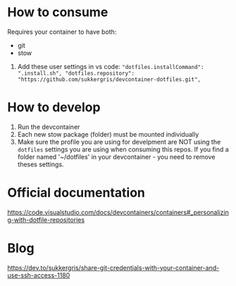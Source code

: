 # How to consume
Requires your container to have both:
* git
* stow

1. Add these user settings in vs code:
`
    "dotfiles.installCommand": ".install.sh",
    "dotfiles.repository": "https://github.com/sukkergris/devcontainer-dotfiles.git",
`
# How to develop
1. Run the devcontainer
2. Each new stow package (folder) must be mounted individually
3. Make sure the profile you are using for develpment are NOT using the `dotfiles` settings you are using when consuming this repos. If you find a folder named '~/dotfiles' in your devcontainer - you need to remove theses settings.

# Official documentation
https://code.visualstudio.com/docs/devcontainers/containers#_personalizing-with-dotfile-repositories

# Blog
https://dev.to/sukkergris/share-git-credentials-with-your-container-and-use-ssh-access-1180

